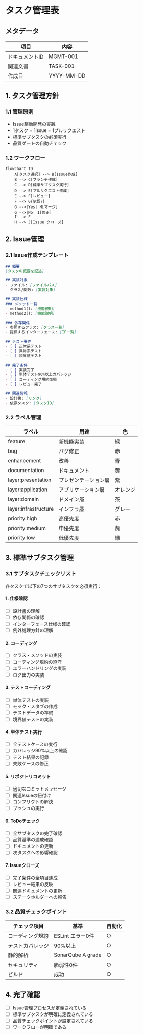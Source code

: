 # タスク管理表

## メタデータ
| 項目 | 内容 |
|------|------|
| ドキュメントID | MGMT-001 |
| 関連文書 | TASK-001 |
| 作成日 | YYYY-MM-DD |

## 1. タスク管理方針

### 1.1 管理原則
- Issue駆動開発の実践
- 1タスク = 1Issue = 1プルリクエスト
- 標準サブタスクの必須実行
- 品質ゲートの自動チェック

### 1.2 ワークフロー

```mermaid
flowchart TD
    A[タスク選択] --> B[Issue作成]
    B --> C[ブランチ作成]
    C --> D[標準サブタスク実行]
    D --> E[プルリクエスト作成]
    E --> F[レビュー]
    F --> G{承認?}
    G -->|Yes| H[マージ]
    G -->|No| I[修正]
    I --> F
    H --> J[Issue クローズ]
```

## 2. Issue管理

### 2.1 Issue作成テンプレート
```markdown
## 概要
[タスクの概要を記述]

## 実装対象
- ファイル: [ファイルパス]
- クラス/関数: [実装対象]

## 実装仕様
### メソッド一覧
- method1(): [機能説明]
- method2(): [機能説明]

### 依存関係
- 参照するクラス: [クラス一覧]
- 提供するインターフェース: [IF一覧]

## テスト要件
- [ ] 正常系テスト
- [ ] 異常系テスト
- [ ] 境界値テスト

## 完了条件
- [ ] 実装完了
- [ ] 単体テスト90%以上カバレッジ
- [ ] コーディング規約準拠
- [ ] レビュー完了

## 関連情報
- 設計書: [リンク]
- 依存タスク: [タスクID]
```

### 2.2 ラベル管理
| ラベル | 用途 | 色 |
|--------|------|-----|
| feature | 新機能実装 | 緑 |
| bug | バグ修正 | 赤 |
| enhancement | 改善 | 青 |
| documentation | ドキュメント | 黄 |
| layer:presentation | プレゼンテーション層 | 紫 |
| layer:application | アプリケーション層 | オレンジ |
| layer:domain | ドメイン層 | 茶 |
| layer:infrastructure | インフラ層 | グレー |
| priority:high | 高優先度 | 赤 |
| priority:medium | 中優先度 | 黄 |
| priority:low | 低優先度 | 緑 |

## 3. 標準サブタスク管理

### 3.1 サブタスクチェックリスト
各タスクで以下の7つのサブタスクを必須実行：

#### 1. 仕様確認
- [ ] 設計書の理解
- [ ] 依存関係の確認
- [ ] インターフェース仕様の確認
- [ ] 例外処理方針の理解

#### 2. コーディング
- [ ] クラス・メソッドの実装
- [ ] コーディング規約の遵守
- [ ] エラーハンドリングの実装
- [ ] ログ出力の実装

#### 3. テストコーディング
- [ ] 単体テストの実装
- [ ] モック・スタブの作成
- [ ] テストデータの準備
- [ ] 境界値テストの実装

#### 4. 単体テスト実行
- [ ] 全テストケースの実行
- [ ] カバレッジ90%以上の確認
- [ ] テスト結果の記録
- [ ] 失敗ケースの修正

#### 5. リポジトリコミット
- [ ] 適切なコミットメッセージ
- [ ] 関連Issueの紐付け
- [ ] コンフリクトの解決
- [ ] プッシュの実行

#### 6. ToDoチェック
- [ ] 全サブタスクの完了確認
- [ ] 品質基準の達成確認
- [ ] ドキュメントの更新
- [ ] 次タスクへの影響確認

#### 7. Issueクローズ
- [ ] 完了条件の全項目達成
- [ ] レビュー結果の反映
- [ ] 関連ドキュメントの更新
- [ ] ステークホルダーへの報告

### 3.2 品質チェックポイント
| チェック項目 | 基準 | 自動化 |
|-------------|------|--------|
| コーディング規約 | ESLint エラー0件 | ○ |
| テストカバレッジ | 90%以上 | ○ |
| 静的解析 | SonarQube A grade | ○ |
| セキュリティ | 脆弱性0件 | ○ |
| ビルド | 成功 | ○ |

## 4. 完了確認
- [ ] Issue管理プロセスが定義されている
- [ ] 標準サブタスクが明確に定義されている
- [ ] 品質チェックポイントが設定されている
- [ ] ワークフローが明確である
